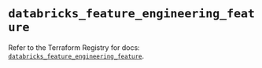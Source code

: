 # `databricks_feature_engineering_feature`

Refer to the Terraform Registry for docs: [`databricks_feature_engineering_feature`](https://registry.terraform.io/providers/databricks/databricks/1.91.0/docs/resources/feature_engineering_feature).
